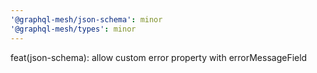 ```yaml
---
'@graphql-mesh/json-schema': minor
'@graphql-mesh/types': minor
---
```


feat(json-schema): allow custom error property with errorMessageField
